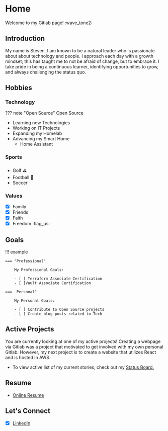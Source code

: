# Home
Welcome to my Gitlab page! :wave_tone2:

## Introduction
My name is Steven. I am known to be a natural leader who is passionate about about technology and people. I approach each day with a growth mindset; this has taught me to not be afraid of change, but to embrace it. I take pride in being a continuous learner, identifying opportunities to grow, and always challenging the status quo.

## Hobbies

### Technology
??? note "Open Source"
    Open Source
- Learning new Technologies
- Working on IT Projects
- Expanding my Homelab
- Advancing my Smart Home
    - Home Assistant

### Sports
- Golf :golf:
- Football :football:
- Soccer

### Values
- [x] Family
- [x] Friends
- [x] Faith
- [x] Freedom :flag_us:

## Goals
!!! example

    === "Professional"

        My Professional Goals:
    
        - [ ] Terraform Associate Certification
        - [ ]Vault Associate Certification

    ===  Personal"

        My Personal Goals:

        - [ ] Contribute to Open Source projects
        - [ ] Create blog posts related to Tech


## Active Projects
 You are currently looking at one of my active projects! Creating a webpage via Gitlab was a project that motivated to get involved with my own personal Gitlab. However, my next project is to create a website that utilizes React and is hosted in AWS.

 * To view active list of my current stories, check out my [Status Board.](https://gitlab.com/stevejoluc/my-first-wiki/-/boards)

## Resume
- [Online Resume](https://registry.jsonresume.org/stevejoluc)

## Let's Connect
- [x] [LinkedIn](https://www.linkedin.com/in/steven-lucero/)
